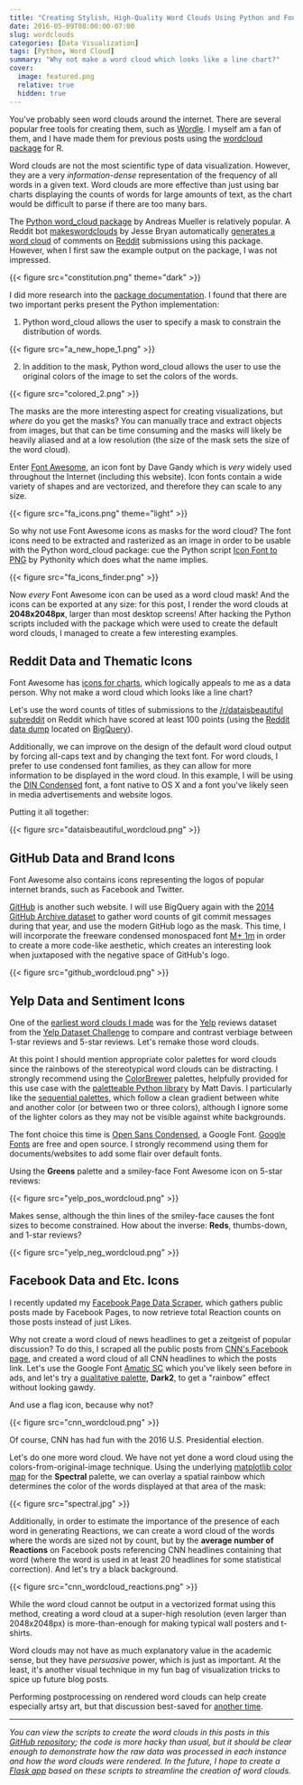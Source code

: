```yaml
---
title: "Creating Stylish, High-Quality Word Clouds Using Python and Font Awesome Icons"
date: 2016-05-09T08:00:00-07:00
slug: wordclouds
categories: [Data Visualization]
tags: [Python, Word Cloud]
summary: "Why not make a word cloud which looks like a line chart?"
cover:
  image: featured.png
  relative: true
  hidden: true
---
```


You've probably seen word clouds around the internet. There are several popular free tools for creating them, such as [Wordle](http://www.wordle.net). I myself am a fan of them, and I have made them for previous posts using the [wordcloud package](http://www.inside-r.org/packages/cran/wordcloud/docs/wordcloud) for R.

Word clouds are not the most scientific type of data visualization. However, they are a very _information-dense_ representation of the frequency of all words in a given text. Word clouds are more effective than just using bar charts displaying the counts of words for large amounts of text, as the chart would be difficult to parse if there are too many bars.

The [Python word_cloud package](https://github.com/amueller/word_cloud) by Andreas Mueller is relatively popular. A Reddit bot [makeswordclouds](https://github.com/Winneon/makeswordclouds) by Jesse Bryan automatically [generates a word cloud](https://www.reddit.com/user/makeswordcloudsagain) of comments on [Reddit](https://www.reddit.com) submissions using this package. However, when I first saw the example output on the package, I was not impressed.

{{< figure src="constitution.png" theme="dark" >}}

I did more research into the [package documentation](http://amueller.github.io/word_cloud/). I found that there are two important perks present the Python implementation:

1. Python word_cloud allows the user to specify a mask to constrain the distribution of words.

{{< figure src="a_new_hope_1.png" >}}

2. In addition to the mask, Python word_cloud allows the user to use the original colors of the image to set the colors of the words.

{{< figure src="colored_2.png" >}}

The masks are the more interesting aspect for creating visualizations, but _where_ do you get the masks? You can manually trace and extract objects from images, but that can be time consuming and the masks will likely be heavily aliased and at a low resolution (the size of the mask sets the size of the word cloud).

Enter [Font Awesome](https://fortawesome.github.io/Font-Awesome/), an icon font by Dave Gandy which is _very_ widely used throughout the Internet (including this website). Icon fonts contain a wide variety of shapes and are vectorized, and therefore they can scale to any size.

{{< figure src="fa_icons.png" theme="light" >}}

So why not use Font Awesome icons as masks for the word cloud? The font icons need to be extracted and rasterized as an image in order to be usable with the Python word_cloud package: cue the Python script [Icon Font to PNG](https://github.com/Pythonity/icon-font-to-png) by Pythonity which does what the name implies.

{{< figure src="fa_icons_finder.png" >}}

Now _every_ Font Awesome icon can be used as a word cloud mask! And the icons can be exported at any size: for this post, I render the word clouds at **2048x2048px**, larger than most desktop screens! After hacking the Python scripts included with the package which were used to create the default word clouds, I managed to create a few interesting examples.

## Reddit Data and Thematic Icons

Font Awesome has [icons for charts](http://fortawesome.github.io/Font-Awesome/icon/line-chart/), which logically appeals to me as a data person. Why not make a word cloud which looks like a line chart?

Let's use the word counts of titles of submissions to the [/r/dataisbeautiful subreddit](https://www.reddit.com/r/dataisbeautiful/) on Reddit which have scored at least 100 points (using the [Reddit data dump](https://bigquery.cloud.google.com/table/fh-bigquery:reddit_posts.full_corpus_201512) located on [BigQuery](https://cloud.google.com/bigquery/)).

Additionally, we can improve on the design of the default word cloud output by forcing all-caps text and by changing the text font. For word clouds, I prefer to use condensed font families, as they can allow for more information to be displayed in the word cloud. In this example, I will be using the [DIN Condensed](https://www.myfonts.com/fonts/paratype/din-condensed/) font, a font native to OS X and a font you've likely seen in media advertisements and website logos.

Putting it all together:

{{< figure src="dataisbeautiful_wordcloud.png" >}}

<!-- _(All word clouds in this post are shrunk to 600x600px to reduce loading time: click on the image for the full 2048x2048px resolution.)_ -->

## GitHub Data and Brand Icons

Font Awesome also contains icons representing the logos of popular internet brands, such as Facebook and Twitter.

[GitHub](https://github.com) is another such website. I will use BigQuery again with the [2014 GitHub Archive dataset](https://bigquery.cloud.google.com/table/githubarchive:year.2014) to gather word counts of git commit messages during that year, and use the modern GitHub logo as the mask. This time, I will incorporate the freeware condensed monospaced font [M+ 1m](https://www.fontsquirrel.com/fonts/M-1m) in order to create a more code-like aesthetic, which creates an interesting look when juxtaposed with the negative space of GitHub's logo.

{{< figure src="github_wordcloud.png" >}}

## Yelp Data and Sentiment Icons

One of the [earliest word clouds I made](http://minimaxir.com/2014/09/one-star-five-stars/) was for the [Yelp](http://www.yelp.com) reviews dataset from the [Yelp Dataset Challenge](https://www.yelp.com/dataset_challenge) to compare and contrast verbiage between 1-star reviews and 5-star reviews. Let's remake those word clouds.

At this point I should mention appropriate color palettes for word clouds since the rainbows of the stereotypical word clouds can be distracting. I strongly recommend using the [ColorBrewer](http://colorbrewer2.org) palettes, helpfully provided for this use case with the [paletteable Python library](https://github.com/jiffyclub/palettable) by Matt Davis. I particularly like the [sequential palettes](https://jiffyclub.github.io/palettable/colorbrewer/sequential/), which follow a clean gradient between white and another color (or between two or three colors), although I ignore some of the lighter colors as they may not be visible against white backgrounds.

The font choice this time is [Open Sans Condensed](https://www.google.com/fonts/specimen/Open+Sans+Condensed), a Google Font. [Google Fonts](https://www.google.com/fonts) are free and open source. I strongly recommend using them for documents/websites to add some flair over default fonts.

Using the **Greens** palette and a smiley-face Font Awesome icon on 5-star reviews:

{{< figure src="yelp_pos_wordcloud.png" >}}

Makes sense, although the thin lines of the smiley-face causes the font sizes to become constrained. How about the inverse: **Reds**, thumbs-down, and 1-star reviews?

{{< figure src="yelp_neg_wordcloud.png" >}}

## Facebook Data and Etc. Icons

I recently updated my [Facebook Page Data Scraper](https://github.com/minimaxir/facebook-page-post-scraper), which gathers public posts made by Facebook Pages, to now retrieve total Reaction counts on those posts instead of just Likes.

Why not create a word cloud of news headlines to get a zeitgeist of popular discussion? To do this, I scraped all the public posts from [CNN's Facebook page](https://www.facebook.com/cnn/), and created a word cloud of all CNN headlines to which the posts link. Let's use the Google Font [Amatic SC](https://www.google.com/fonts/specimen/Amatic+SC) which you've likely seen before in ads, and let's try a [qualitative palette](https://jiffyclub.github.io/palettable/colorbrewer/qualitative/), **Dark2**, to get a "rainbow" effect without looking gawdy.

And use a flag icon, because why not?

{{< figure src="cnn_wordcloud.png" >}}

Of course, CNN has had fun with the 2016 U.S. Presidential election.

Let's do one more word cloud. We have not yet done a word cloud using the colors-from-original-image technique. Using the underlying [matplotlib color map](http://matplotlib.org/examples/color/colormaps_reference.html) for the **Spectral** palette, we can overlay a spatial rainbow which determines the color of the words displayed at that area of the mask:

{{< figure src="spectral.jpg" >}}

Additionally, in order to estimate the importance of the presence of each word in generating Reactions, we can create a word cloud of the words where the words are sized not by count, but by the **average number of Reactions** on Facebook posts referencing CNN headlines containing that word (where the word is used in at least 20 headlines for some statistical correction). And let's try a black background.

{{< figure src="cnn_wordcloud_reactions.png" >}}

While the word cloud cannot be output in a vectorized format using this method, creating a word cloud at a super-high resolution (even larger than 2048x2048px) is more-than-enough for making typical wall posters and t-shirts.

Word clouds may not have as much explanatory value in the academic sense, but they have _persuasive_ power, which is just as important. At the least, it's another visual technique in my fun bag of visualization tricks to spice up future blog posts.

Performing postprocessing on rendered word clouds can help create especially artsy art, but that discussion best-saved for [another time](https://raw.githubusercontent.com/minimaxir/stylistic-word-clouds/master/wordclouds/starry_night_cnn_weight_12_iterations_500_smooth_5.png).

---

_You can view the scripts to create the word clouds in this posts in this [GitHub repository](https://github.com/minimaxir/stylistic-word-clouds); the code is more hacky than usual, but it should be clear enough to demonstrate how the raw data was processed in each instance and how the word clouds were rendered. In the future, I hope to create a [Flask app](http://flask.pocoo.org) based on these scripts to streamline the creation of word clouds._
